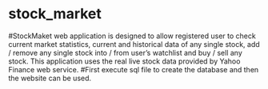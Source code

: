 # stock_market
#StockMaket web application is designed to allow registered user to check current market statistics, current and historical data of any single stock, add / remove any single stock into / from user’s watchlist and buy / sell any stock. This application uses the real live stock data provided by Yahoo Finance web service.
#First execute sql file to create the database and then the website can be used.
